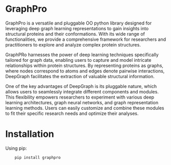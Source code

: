 # GraphPro

GraphPro is a versatile and pluggable OO python library designed for leveraging deep graph learning representations to gain insights into structural proteins and their conformations. With its wide range of functionalities, we provide a comprehensive framework for researchers and practitioners to explore and analyze complex protein structures.

GraphPRo harnesses the power of deep learning techniques specifically tailored for graph data, enabling users to capture and model intricate relationships within protein structures. By representing proteins as graphs, where nodes correspond to atoms and edges denote pairwise interactions, DeepGraph facilitates the extraction of valuable structural information.

One of the key advantages of DeepGraph is its pluggable nature, which allows users to seamlessly integrate different components and modules. This flexibility empowers researchers to experiment with various deep learning architectures, graph neural networks, and graph representation learning methods. Users can easily customize and combine these modules to fit their specific research needs and optimize their analyses.


# Installation

Using pip:

```
    pip install graphpro
```



